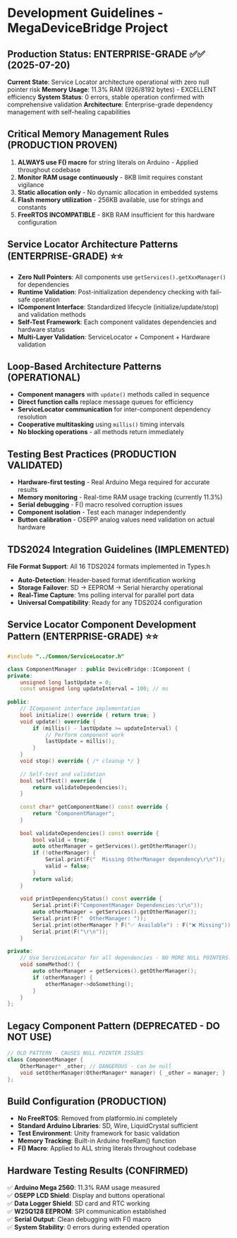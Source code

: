 # Development Guidelines - MegaDeviceBridge Project

## Production Status: ENTERPRISE-GRADE ✅✅ (2025-07-20)
**Current State**: Service Locator architecture operational with zero null pointer risk
**Memory Usage**: 11.3% RAM (926/8192 bytes) - EXCELLENT efficiency
**System Status**: 0 errors, stable operation confirmed with comprehensive validation
**Architecture**: Enterprise-grade dependency management with self-healing capabilities

## Critical Memory Management Rules (PRODUCTION PROVEN)
1. **ALWAYS use F() macro** for string literals on Arduino - Applied throughout codebase
2. **Monitor RAM usage continuously** - 8KB limit requires constant vigilance
3. **Static allocation only** - No dynamic allocation in embedded systems
4. **Flash memory utilization** - 256KB available, use for strings and constants
5. **FreeRTOS INCOMPATIBLE** - 8KB RAM insufficient for this hardware configuration

## Service Locator Architecture Patterns (ENTERPRISE-GRADE) ⭐⭐
- **Zero Null Pointers**: All components use `getServices().getXxxManager()` for dependencies
- **Runtime Validation**: Post-initialization dependency checking with fail-safe operation
- **IComponent Interface**: Standardized lifecycle (initialize/update/stop) and validation methods
- **Self-Test Framework**: Each component validates dependencies and hardware status
- **Multi-Layer Validation**: ServiceLocator + Component + Hardware validation

## Loop-Based Architecture Patterns (OPERATIONAL)
- **Component managers** with `update()` methods called in sequence
- **Direct function calls** replace message queues for efficiency  
- **ServiceLocator communication** for inter-component dependency resolution
- **Cooperative multitasking** using `millis()` timing intervals
- **No blocking operations** - all methods return immediately

## Testing Best Practices (PRODUCTION VALIDATED)
- **Hardware-first testing** - Real Arduino Mega required for accurate results
- **Memory monitoring** - Real-time RAM usage tracking (currently 11.3%)
- **Serial debugging** - F() macro resolved corruption issues
- **Component isolation** - Test each manager independently
- **Button calibration** - OSEPP analog values need validation on actual hardware

## TDS2024 Integration Guidelines (IMPLEMENTED)
**File Format Support**: All 16 TDS2024 formats implemented in Types.h
- **Auto-Detection**: Header-based format identification working
- **Storage Failover**: SD → EEPROM → Serial hierarchy operational
- **Real-Time Capture**: 1ms polling interval for parallel port data
- **Universal Compatibility**: Ready for any TDS2024 configuration

## Service Locator Component Development Pattern (ENTERPRISE-GRADE) ⭐⭐
```cpp
#include "../Common/ServiceLocator.h"

class ComponentManager : public DeviceBridge::IComponent {
private:
    unsigned long lastUpdate = 0;
    const unsigned long updateInterval = 100; // ms
    
public:
    // IComponent interface implementation
    bool initialize() override { return true; }
    void update() override {
        if (millis() - lastUpdate >= updateInterval) {
            // Perform component work
            lastUpdate = millis();
        }
    }
    void stop() override { /* cleanup */ }
    
    // Self-test and validation
    bool selfTest() override {
        return validateDependencies();
    }
    
    const char* getComponentName() const override {
        return "ComponentManager";
    }
    
    bool validateDependencies() const override {
        bool valid = true;
        auto otherManager = getServices().getOtherManager();
        if (!otherManager) {
            Serial.print(F("  Missing OtherManager dependency\r\n"));
            valid = false;
        }
        return valid;
    }
    
    void printDependencyStatus() const override {
        Serial.print(F("ComponentManager Dependencies:\r\n"));
        auto otherManager = getServices().getOtherManager();
        Serial.print(F("  OtherManager: "));
        Serial.print(otherManager ? F("✅ Available") : F("❌ Missing"));
        Serial.print(F("\r\n"));
    }
    
private:
    // Use ServiceLocator for all dependencies - NO MORE NULL POINTERS!
    void someMethod() {
        auto otherManager = getServices().getOtherManager();
        if (otherManager) {
            otherManager->doSomething();
        }
    }
};
```

## Legacy Component Pattern (DEPRECATED - DO NOT USE)
```cpp
// OLD PATTERN - CAUSES NULL POINTER ISSUES
class ComponentManager {
    OtherManager* _other; // DANGEROUS - can be null
    void setOtherManager(OtherManager* manager) { _other = manager; }
};
```

## Build Configuration (PRODUCTION)
- **No FreeRTOS**: Removed from platformio.ini completely
- **Standard Arduino Libraries**: SD, Wire, LiquidCrystal sufficient
- **Test Environment**: Unity framework for basic validation
- **Memory Tracking**: Built-in Arduino freeRam() function
- **F() Macro**: Applied to ALL string literals throughout codebase

## Hardware Testing Results (CONFIRMED)
✅ **Arduino Mega 2560**: 11.3% RAM usage measured  
✅ **OSEPP LCD Shield**: Display and buttons operational  
✅ **Data Logger Shield**: SD card and RTC working  
✅ **W25Q128 EEPROM**: SPI communication established  
✅ **Serial Output**: Clean debugging with F() macro  
✅ **System Stability**: 0 errors during extended operation